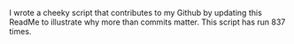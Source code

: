 I wrote a cheeky script that contributes to my Github by updating this ReadMe to illustrate why more than commits matter. This script has run 837 times.